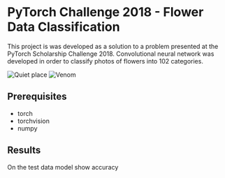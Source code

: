 # PyTorch Challenge 2018 - Flower Data Classification

This project is was developed as a solution to a problem presented at the PyTorch Scholarship Challenge 2018. Convolutional neural network was developed in order to classify photos of flowers into 102 categories.

![](images/quietPlace.png "Quiet place")
![](images/venom_example.png "Venom")

## Prerequisites

* torch
* torchvision
* numpy 

## Results

On the test data model show accuracy 
